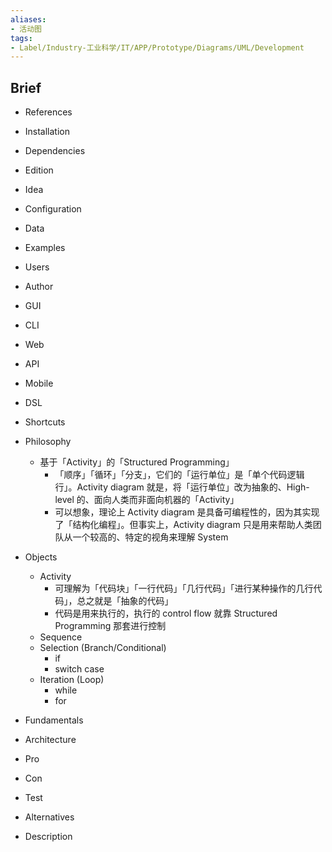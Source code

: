 ```yaml
---
aliases:
- 活动图
tags:
- Label/Industry-工业科学/IT/APP/Prototype/Diagrams/UML/Development
---
```


## Brief

- References

- Installation

- Dependencies

- Edition

- Idea

- Configuration

- Data

- Examples

- Users

- Author

- GUI

- CLI

- Web

- API

- Mobile

- DSL

- Shortcuts

- Philosophy
    - 基于「Activity」的「Structured Programming」
        - 「顺序」「循环」「分支」，它们的「运行单位」是「单个代码逻辑行」。Activity diagram 就是，将「运行单位」改为抽象的、High-level 的、面向人类而非面向机器的「Activity」
        - 可以想象，理论上 Activity diagram 是具备可编程性的，因为其实现了「结构化编程」。但事实上，Activity diagram 只是用来帮助人类团队从一个较高的、特定的视角来理解 System

- Objects
    - Activity
        - 可理解为「代码块」「一行代码」「几行代码」「进行某种操作的几行代码」，总之就是「抽象的代码」
        - 代码是用来执行的，执行的 control flow 就靠 Structured Programming 那套进行控制
    - Sequence
    - Selection (Branch/Conditional)
        - if
        - switch case
    - Iteration (Loop)
        - while
        - for

- Fundamentals

- Architecture

- Pro

- Con

- Test

- Alternatives

- Description

